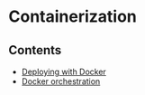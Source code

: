 # Containerization

## Contents

- [Deploying with Docker](/Handbook/Production/Deployment%20Management/Containerization/Deploying%20with%20Docker)
- [Docker orchestration](/Handbook/Production/Deployment%20Management/Containerization/Docker%20orchestration)
